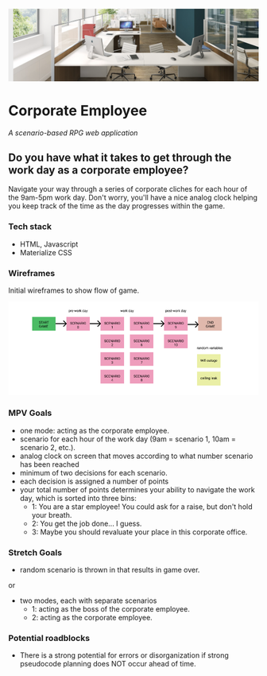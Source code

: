 <p align="center">
  <img alt="header image" src="office.png" />
</p>

# Corporate Employee

*A scenario-based RPG web application*

## Do you have what it takes to get through the work day as a corporate employee?

Navigate your way through a series of corporate cliches for each hour of the 9am-5pm work day. Don't worry, you'll have a nice analog clock helping you keep track of the time as the day progresses within the game.

### Tech stack

- HTML, Javascript
- Materialize CSS

### Wireframes

Initial wireframes to show flow of game.

<img alt="wireframe image" src="figma2.png" />

### MPV Goals

- one mode: acting as the corporate employee.
- scenario for each hour of the work day (9am = scenario 1, 10am = scenario 2, etc.). 
- analog clock on screen that moves according to what number scenario has been reached
- minimum of two decisions for each scenario.
- each decision is assigned a number of points
- your total number of points determines your ability to navigate the work day, which is sorted into three bins: 
    - 1: You are a star employee! You could ask for a raise, but don't hold your breath. 
    - 2: You get the job done... I guess. 
    - 3: Maybe you should revaluate your place in this corporate office.

### Stretch Goals

- random scenario is thrown in that results in game over.

or

- two modes, each with separate scenarios
   - 1: acting as the boss of the corporate employee.
   - 2: acting as the corporate employee. 

### Potential roadblocks

- There is a strong potential for errors or disorganization if strong pseudocode planning does NOT occur ahead of time.
